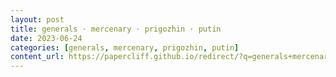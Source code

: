 ```yaml
---
layout: post
title: generals · mercenary · prigozhin · putin
date: 2023-06-24
categories: [generals, mercenary, prigozhin, putin]
content_url: https://papercliff.github.io/redirect/?q=generals+mercenary+prigozhin+putin&tbs=cdr:1,cd_min:6/23/2023,cd_max:6/25/2023
---
```

